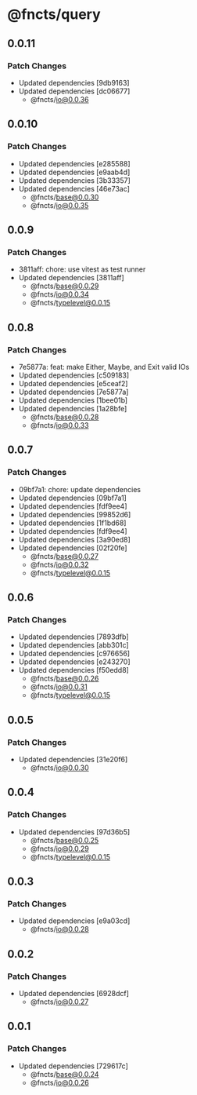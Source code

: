 # @fncts/query

## 0.0.11

### Patch Changes

- Updated dependencies [9db9163]
- Updated dependencies [dc06677]
  - @fncts/io@0.0.36

## 0.0.10

### Patch Changes

- Updated dependencies [e285588]
- Updated dependencies [e9aab4d]
- Updated dependencies [3b33357]
- Updated dependencies [46e73ac]
  - @fncts/base@0.0.30
  - @fncts/io@0.0.35

## 0.0.9

### Patch Changes

- 3811aff: chore: use vitest as test runner
- Updated dependencies [3811aff]
  - @fncts/base@0.0.29
  - @fncts/io@0.0.34
  - @fncts/typelevel@0.0.15

## 0.0.8

### Patch Changes

- 7e5877a: feat: make Either, Maybe, and Exit valid IOs
- Updated dependencies [c509183]
- Updated dependencies [e5ceaf2]
- Updated dependencies [7e5877a]
- Updated dependencies [1bee01b]
- Updated dependencies [1a28bfe]
  - @fncts/base@0.0.28
  - @fncts/io@0.0.33

## 0.0.7

### Patch Changes

- 09bf7a1: chore: update dependencies
- Updated dependencies [09bf7a1]
- Updated dependencies [fdf9ee4]
- Updated dependencies [99852d6]
- Updated dependencies [1f1bd68]
- Updated dependencies [fdf9ee4]
- Updated dependencies [3a90ed8]
- Updated dependencies [02f20fe]
  - @fncts/base@0.0.27
  - @fncts/io@0.0.32
  - @fncts/typelevel@0.0.15

## 0.0.6

### Patch Changes

- Updated dependencies [7893dfb]
- Updated dependencies [abb301c]
- Updated dependencies [c976656]
- Updated dependencies [e243270]
- Updated dependencies [f50edd8]
  - @fncts/base@0.0.26
  - @fncts/io@0.0.31
  - @fncts/typelevel@0.0.15

## 0.0.5

### Patch Changes

- Updated dependencies [31e20f6]
  - @fncts/io@0.0.30

## 0.0.4

### Patch Changes

- Updated dependencies [97d36b5]
  - @fncts/base@0.0.25
  - @fncts/io@0.0.29
  - @fncts/typelevel@0.0.15

## 0.0.3

### Patch Changes

- Updated dependencies [e9a03cd]
  - @fncts/io@0.0.28

## 0.0.2

### Patch Changes

- Updated dependencies [6928dcf]
  - @fncts/io@0.0.27

## 0.0.1

### Patch Changes

- Updated dependencies [729617c]
  - @fncts/base@0.0.24
  - @fncts/io@0.0.26

